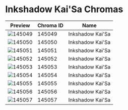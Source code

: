 # Inkshadow Kai'Sa Chromas

| Preview | Chroma ID | Name |
|---------|-----------|------|
| ![145049](https://raw.communitydragon.org/latest/plugins/rcp-be-lol-game-data/global/default/v1/champion-chroma-images/145/145049.png) | 145049 | Inkshadow Kai'Sa |
| ![145050](https://raw.communitydragon.org/latest/plugins/rcp-be-lol-game-data/global/default/v1/champion-chroma-images/145/145050.png) | 145050 | Inkshadow Kai'Sa |
| ![145051](https://raw.communitydragon.org/latest/plugins/rcp-be-lol-game-data/global/default/v1/champion-chroma-images/145/145051.png) | 145051 | Inkshadow Kai'Sa |
| ![145052](https://raw.communitydragon.org/latest/plugins/rcp-be-lol-game-data/global/default/v1/champion-chroma-images/145/145052.png) | 145052 | Inkshadow Kai'Sa |
| ![145053](https://raw.communitydragon.org/latest/plugins/rcp-be-lol-game-data/global/default/v1/champion-chroma-images/145/145053.png) | 145053 | Inkshadow Kai'Sa |
| ![145054](https://raw.communitydragon.org/latest/plugins/rcp-be-lol-game-data/global/default/v1/champion-chroma-images/145/145054.png) | 145054 | Inkshadow Kai'Sa |
| ![145055](https://raw.communitydragon.org/latest/plugins/rcp-be-lol-game-data/global/default/v1/champion-chroma-images/145/145055.png) | 145055 | Inkshadow Kai'Sa |
| ![145056](https://raw.communitydragon.org/latest/plugins/rcp-be-lol-game-data/global/default/v1/champion-chroma-images/145/145056.png) | 145056 | Inkshadow Kai'Sa |
| ![145057](https://raw.communitydragon.org/latest/plugins/rcp-be-lol-game-data/global/default/v1/champion-chroma-images/145/145057.png) | 145057 | Inkshadow Kai'Sa |